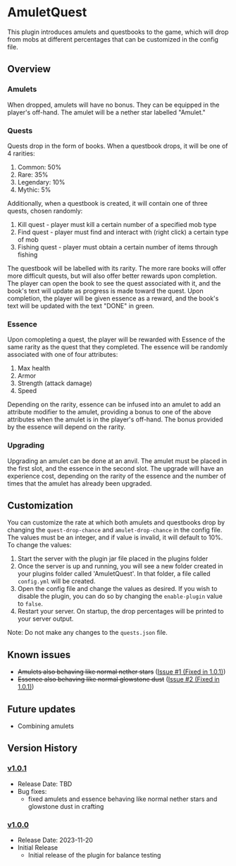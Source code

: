 # AmuletQuest

This plugin introduces amulets and questbooks to the game, which will drop from mobs at different percentages that can be customized in the config file. 

## Overview
### Amulets
When dropped, amulets will have no bonus. They can be equipped in the player's off-hand. The amulet will be a nether star labelled "Amulet."

### Quests 
Quests drop in the form of books. When a questbook drops, it will be one of 4 rarities:
1. Common: 50%
2. Rare: 35%
3. Legendary: 10%
4. Mythic: 5%

Additionally, when a questbook is created, it will contain one of three quests, chosen randomly:

1. Kill quest - player must kill a certain number of a specified mob type
2. Find quest - player must find and interact with (right click) a certain type of mob
3. Fishing quest - player must obtain a certain number of items through fishing

The questbook will be labelled with its rarity. The more rare books will offer more difficult quests, but will also offer better rewards upon completion. The player can open the book to see the quest associated with it, and the book's text will update as progress is made toward the quest. Upon completion, the player will be given essence as a reward, and the book's text will be updated with the text "DONE" in green.

### Essence
Upon comopleting a quest, the player will be rewarded with Essence of the same rarity as the quest that they completed. The essence will be randomly associated with one of four attributes: 
1. Max health
2. Armor
3. Strength (attack damage)
4. Speed

Depending on the rarity, essence can be infused into an amulet to add an attribute modifier to the amulet, providing a bonus to one of the above attributes when the amulet is in the player's off-hand. The bonus provided by the essence will depend on the rarity.

### Upgrading
Upgrading an amulet can be done at an anvil. The amulet must be placed in the first slot, and the essence in the second slot. The upgrade will have an experience cost, depending on the rarity of the essence and the number of times that the amulet has already been upgraded. 

## Customization
You can customize the rate at which both amulets and questbooks drop by changing the `quest-drop-chance` and `amulet-drop-chance` in the config file. The values must be an integer, and if value is invalid, it will default to 10%. To change the values:
1. Start the server with the plugin jar file placed in the plugins folder
2. Once the server is up and running, you will see a new folder created in your plugins folder called 'AmuletQuest'. In that folder, a file called `config.yml` will be created.
3. Open the config file and change the values as desired. If you wish to disable the plugin, you can do so by changing the `enable-plugin` value to `false`. 
4. Restart your server. On startup, the drop percentages will be printed to your server output. 

Note: Do not make any changes to the `quests.json` file. 

## Known issues

- ~~Amulets also behaving like normal nether stars~~ ([Issue #1 (Fixed in 1.0.1)](https://github.com/jbowenfavre4/AmuletQuest/issues/1))
- ~~Essence also behaving like normal glowstone dust~~ ([Issue #2 (Fixed in 1.0.1)](https://github.com/jbowenfavre4/AmuletQuest/issues/2))

## Future updates

- Combining amulets

## Version History

### [v1.0.1](https://github.com/jbowenfavre4/AmuletQuest/releases/tag/v1.0.1)
- Release Date: TBD
- Bug fixes:
  - fixed amulets and essence behaving like normal nether stars and glowstone dust in crafting

### [v1.0.0](https://github.com/jbowenfavre4/AmuletQuest/releases/tag/v1.0.0)
- Release Date: 2023-11-20
- Initial Release
  - Initial release of the plugin for balance testing
